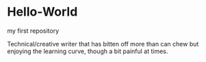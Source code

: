 # Hello-World
my first repository

Technical/creative writer that has bitten off more than can chew but enjoying the learning curve, though a bit painful at times.
